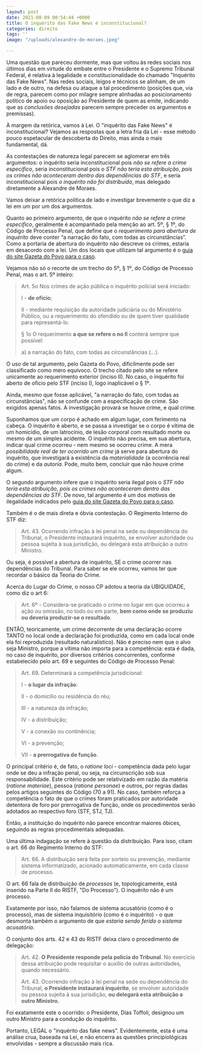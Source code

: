 ```yaml
---
layout: post
date: 2021-08-09 00:54:44 +0000
title: O inquérito das Fake News é inconstitucional?
categories: direito
tags: ''
image: "/uploads/alexandre-de-moraes.jpeg"

---
```

Uma questão que pareceu dormente, mas que voltou às redes sociais nos últimos dias em virtude do embate entre o Presidente e o Supremo Tribunal Federal, é relativa à legalidade e constitucionalidade do chamado "Inquérito das Fake News". Nas redes sociais, leigos e técnicos se alinham, de um lado e de outro, na defesa ou ataque a tal procedimento (posições que, via de regra, parecem como por milagre sempre alinhadas ao posicionamento político de apoio ou oposição ao Presidente de quem as emite, indicando que as _conclusões desejadas_ parecem sempre preceder os argumentos e premissas).

À margem da retórica, vamos à Lei. O "inquérito das Fake News" é inconstitucional? Vejamos as respostas que a letra fria da Lei - esse método pouco espetacular de descoberta do Direito, mas ainda o mais fundamental, dá.

As contestações de natureza legal parecem se aglomerar em três argumentos: o inquérito seria inconstitucional pois _não se refere a crime específico_, seria inconstitucional pois o _STF não teria esta atribuição_, _pois_ _os crimes não aconteceram dentro das dependências do STF_, e seria inconstitucional pois _o inquérito não foi distribuído_, mas delegado diretamente a Alexandre de Moraes.

Vamos deixar a retórica política de lado e investigar brevemente o que diz a lei em um por um dos argumentos.

Quanto ao primeiro argumento, de que o inquérito _não se refere a crime específico_, geralmente é acompanhado pela menção ao art. 5º, § 1º, do Código de Processo Penal, que define que o _requerimento para abertura de inquérito_ deve conter “a narração do fato, com todas as circunstâncias“. Como a portaria de abertura do inquérito não descreve os crimes, estaria em desacordo com a lei. Um dos locais que utilizam tal argumento é o [guia do site Gazeta do Povo para o caso](https://www.gazetadopovo.com.br/instituto-politeia/inquerito-toffoli-ilegal/ "https://www.gazetadopovo.com.br/instituto-politeia/inquerito-toffoli-ilegal/").

Vejamos não só o recorte de um trecho do 5º, § 1º, do Código de Processo Penal, mas o art. 5º inteiro:

> Art. 5o Nos crimes de ação pública o inquérito policial será iniciado:
>
> I - **de ofício**;
>
> II - mediante requisição da autoridade judiciária ou do Ministério Público, ou a requerimento do ofendido ou de quem tiver qualidade para representá-lo.
>
> § 1o O requerimento **a que se refere o no II** conterá sempre que possível:
>
> a) a narração do fato, com todas as circunstâncias (...).

O uso de tal argumento, pelo Gazeta do Povo, dificilmente pode ser classificado como mero equívoco. O trecho citado pelo site se refere unicamente ao requerimento exterior (inciso II). No caso, o inquérito foi aberto de ofício pelo STF (inciso I), logo inaplicável o § 1º.

Ainda, mesmo que fosse aplicável, "a narração do fato, com todas as circunstâncias", não se confunde com a especificação de crime. São exigidos apenas fatos. A investigação provará se houve crime, e qual crime.

Suponhamos que um corpo é achado em algum lugar, com ferimento na cabeça. O inquérito é aberto, e se passa a investigar se o corpo é vítima de um homicídio, de um latrocínio, de lesão corporal com resultado morte ou mesmo de um simples acidente. O inquérito não precisa, em sua abertura, indicar qual crime ocorreu - nem mesmo se ocorreu crime. A mera _possibilidade real de ter ocorrido um crime_ já serve para abertura do inquérito, que investigará a existência da _materialidade_ (a ocorrência real do crime) e da _autoria_. Pode, muito bem, concluir que não houve crime algum.

O segundo argumento infere que o inquérito seria ilegal pois o _STF não teria esta atribuição_, _pois_ _os crimes não aconteceram dentro das dependências do STF_. De novo, tal argumento é um dos motivos de ilegalidade indicados pelo [guia do site Gazeta do Povo para o caso](https://www.gazetadopovo.com.br/instituto-politeia/inquerito-toffoli-ilegal/ "https://www.gazetadopovo.com.br/instituto-politeia/inquerito-toffoli-ilegal/").

Também é o de mais direta e óbvia contestação. O Regimento Interno do STF diz:

> Art. 43. Ocorrendo infração à lei penal na sede ou dependência do Tribunal, o Presidente instaurará inquérito, se envolver autoridade ou pessoa sujeita à sua jurisdição, ou delegará esta atribuição a outro Ministro.

Ou seja, é possível a abertura de inquérito, SE o crime ocorrer nas dependências do Tribunal. Para saber se ele ocorreu, vamos ter que recordar o básico da Teoria do Crime. 

Acerca do Lugar do Crime, o nosso CP adotou a teoria da UBIQUIDADE, como diz o art 6:

> Art. 6º - Considera-se praticado o crime no lugar em que ocorreu a ação ou omissão, no todo ou em parte, **bem como onde se produziu ou deveria produzir-se o resultado**.

ENTÃO, teoricamente, um crime decorrente de uma declaração ocorre TANTO no local onde a declaração foi produzida, como em cada local onde ela foi reproduzida (resultado naturalístico). Não é preciso nem que o alvo seja Ministro, porque a vítima não importa para a competência: esta é dada, no caso de inquérito, por diversos critérios concorrentes, conforme estabelecido pelo art. 69 e seguintes do Código de Processo Penal:

> Art. 69. Determinará a competência jurisdicional:
>
> I - **o lugar da infração**:
>
> II - o domicílio ou residência do réu;
>
> III - a natureza da infração;
>
> IV - a distribuição;
>
> V - a conexão ou continência;
>
> VI - a prevenção;
>
> VII - **a prerrogativa de função**.

O principal critério é, de fato, o _ratione loci_ - competência dada pelo lugar onde se deu a infração penal, ou seja, na circunscrição sob sua responsabilidade. Este critério pode ser relativizado em razão da matéria (_ratione materiae_), pessoa (_ratione personae_) e outros, por regras dadas pelos artigos seguintes do Código (70 a 91). No caso, também reforça a competência o fato de que o crimes foram praticados por autoridade detentora de foro por prerrogativa de função, onde os procedimentos serão adotados ao respectivo foro (STF, STJ, TJ).

Então, a instituição do inquérito não parece encontrar maiores óbices, seguindo as regras procedimentais adequadas.

Uma última indagação se refere à questão da distribuição. Para isso, citam o art. 66 do Regimento Interno do STF: 

> Art. 66. A distribuição será feita por sorteio ou prevenção, mediante sistema informatizado, acionado automaticamente, em cada classe de processo.

O art. 66 fala de distribuição de _processos_ (e, topologicamente, está inserido na Parte II do RISTF, "Do Processo"). O inquérito não é um processo. 

Exatamente por isso, não falamos de sistema acusatório (como é o processo), mas de sistema inquisitório (como é o inquérito) - o que desmonta também o argumento de que _estaria sendo ferido o sistema acusatório_.

O conjunto dos arts. 42 e 43 do RISTF deixa claro o procedimento de delegação:

> Art. 42. **O Presidente responde pela polícia do Tribunal**. No exercício dessa atribuição pode requisitar o auxílio de outras autoridades, quando necessário. 
>
> Art. 43. Ocorrendo infração à lei penal na sede ou dependência do Tribunal, **o Presidente instaurará inquérito**, se envolver autoridade ou pessoa sujeita à sua jurisdição, **ou delegará esta atribuição a outro Ministro.**

Foi exatamente este o ocorrido: o Presidente, Dias Toffoli, designou um outro Ministro para a condução do inquérito.

Portanto, LEGAL o "inquérito das fake news". Evidentemente, esta é uma análise crua, baseada na Lei, e não encerra as questões principiológicas envolvidas - sempre a discussão mais rica.